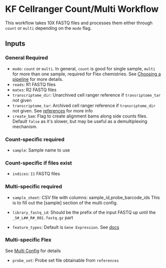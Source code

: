 # KF Cellranger Count/Multi Workflow
This workflow takes 10X FASTQ files and processes them either through `count` or `multi` depending on the `mode` flag.

## Inputs
### General Required
 - `mode`: `count` or `multi`. In general, `count` is good for single sample, `multi` for more than one sample, required for Flex chemistries.
 See [Choosing a pipeline](https://www.10xgenomics.com/support/software/cell-ranger/latest/analysis/running-pipelines/cr-choosing-a-pipeline) for more details.
 - `reads`: R1 FASTQ files
 - `mates`: R2 FASTQ files
 - `transcriptome_dir`: Unarchived cell ranger reference if `transriptome_tar` not given
 - `transcriptome_tar`: Archived cell ranger reference if `transriptome_dir` not given. See [references](https://www.10xgenomics.com/support/software/cell-ranger/downloads#reference-downloads) for more info
 - `create_bam`: Flag to create alignment bams along side counts files.
 Default `false` as it's slower, but may be useful as a demultiplexing mechanism.
### Count-specific required
 - `sample`: Sample name to use
### Count-specific if files exist
 - `indices`: `I1` FASTQ files
### Multi-specific required
 - `sample_sheet`: CSV file with columns: sample_id,probe_barcode_ids
This is to fill out the [sample] section of the multi config.

 - `library_fastq_id`: Should be the prefix of the input FASTQ up until the `_S#_L##_R#_001.fastq.gz` part
 - `feature_types`: Default is `Gene Expression`. See [docs](https://www.10xgenomics.com/support/software/cell-ranger/latest/advanced/cr-multi-config-csv-opts#feature-types)
### Multi-specific Flex
See [Multi Config](https://www.10xgenomics.com/support/software/cell-ranger/latest/advanced/cr-multi-config-csv-opts) for details
- `probe_set`: Probe set file obtainable from `references`
